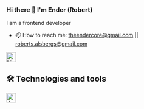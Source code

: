 ### Hi there 👋 I'm Ender (Robert)
I am a frontend developer


- 📫 How to reach me: theendercore@gmail.com || roberts.alsbergs@gmail.com

[<img src="https://img.shields.io/badge/LinkedIn-282C34?logo=linkedin&logoColor=0077B5" alt="LinkedIn logo" title="LinkedIn" height="25" />](https://www.linkedin.com/in/roberts-alsbergs-a4a87723b/)


## 🛠  Technologies and tools
<img src="https://img.shields.io/badge/JavaScript-282C34?logo=javascript&logoColor=F7DF1E" alt="JavaScript logo" title="JavaScript" height="25" /> 




<!--
- 🔭 I’m currently working on ...
- 🌱 I’m currently learning ...
- 😄 Pronouns: ...
-->
